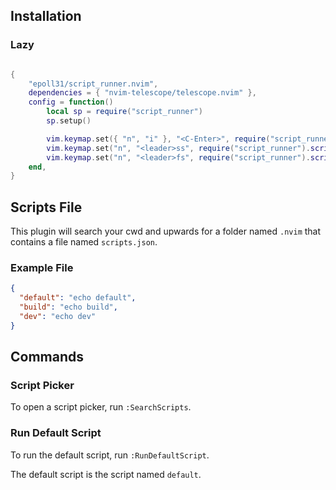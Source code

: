 
## Installation

### Lazy

```lua

{
    "epoll31/script_runner.nvim",
    dependencies = { "nvim-telescope/telescope.nvim" },
    config = function()
	    local sp = require("script_runner")
	    sp.setup()

	    vim.keymap.set({ "n", "i" }, "<C-Enter>", require("script_runner").run_default_script)
	    vim.keymap.set("n", "<leader>ss", require("script_runner").script_picker)
	    vim.keymap.set("n", "<leader>fs", require("script_runner").script_picker)
    end,
}
```

## Scripts File

This plugin will search your cwd and upwards for a folder named `.nvim` that contains a file named `scripts.json`.

### Example File

``` json
{
  "default": "echo default",
  "build": "echo build",
  "dev": "echo dev"
}
```

## Commands

### Script Picker

To open a script picker, run `:SearchScripts`.

### Run Default Script

To run the default script, run `:RunDefaultScript`.

The default script is the script named `default`.

